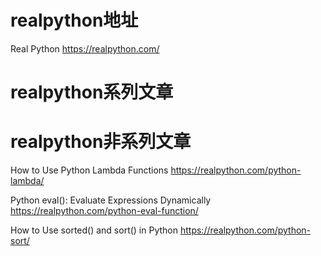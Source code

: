 
# realpython地址

Real Python https://realpython.com/

# realpython系列文章

# realpython非系列文章

How to Use Python Lambda Functions https://realpython.com/python-lambda/

Python eval(): Evaluate Expressions Dynamically https://realpython.com/python-eval-function/

How to Use sorted() and sort() in Python https://realpython.com/python-sort/
